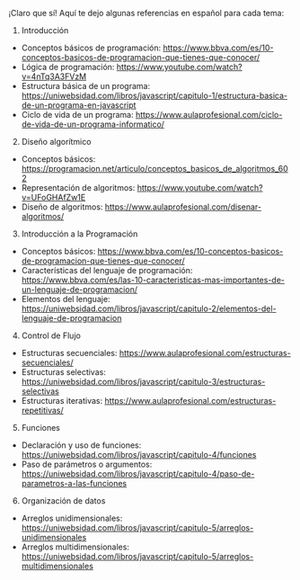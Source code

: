 ¡Claro que sí! Aquí te dejo algunas referencias en español para cada tema:

1. Introducción
- Conceptos básicos de programación: https://www.bbva.com/es/10-conceptos-basicos-de-programacion-que-tienes-que-conocer/
- Lógica de programación: https://www.youtube.com/watch?v=4nTq3A3FVzM
- Estructura básica de un programa: https://uniwebsidad.com/libros/javascript/capitulo-1/estructura-basica-de-un-programa-en-javascript
- Ciclo de vida de un programa: https://www.aulaprofesional.com/ciclo-de-vida-de-un-programa-informatico/

2. Diseño algorítmico
- Conceptos básicos: https://programacion.net/articulo/conceptos_basicos_de_algoritmos_602
- Representación de algoritmos: https://www.youtube.com/watch?v=UFoGHAfZw1E
- Diseño de algoritmos: https://www.aulaprofesional.com/disenar-algoritmos/

3. Introducción a la Programación
- Conceptos básicos: https://www.bbva.com/es/10-conceptos-basicos-de-programacion-que-tienes-que-conocer/
- Características del lenguaje de programación: https://www.bbva.com/es/las-10-caracteristicas-mas-importantes-de-un-lenguaje-de-programacion/
- Elementos del lenguaje: https://uniwebsidad.com/libros/javascript/capitulo-2/elementos-del-lenguaje-de-programacion

4. Control de Flujo
- Estructuras secuenciales: https://www.aulaprofesional.com/estructuras-secuenciales/
- Estructuras selectivas: https://uniwebsidad.com/libros/javascript/capitulo-3/estructuras-selectivas
- Estructuras iterativas: https://www.aulaprofesional.com/estructuras-repetitivas/

5. Funciones
- Declaración y uso de funciones: https://uniwebsidad.com/libros/javascript/capitulo-4/funciones
- Paso de parámetros o argumentos: https://uniwebsidad.com/libros/javascript/capitulo-4/paso-de-parametros-a-las-funciones

6. Organización de datos
- Arreglos unidimensionales: https://uniwebsidad.com/libros/javascript/capitulo-5/arreglos-unidimensionales
- Arreglos multidimensionales: https://uniwebsidad.com/libros/javascript/capitulo-5/arreglos-multidimensionales